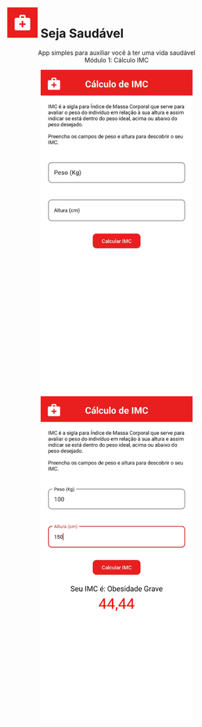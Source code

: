 # <img src ="https://github.com/harrissondutra/APP_SejaSaudavel/blob/master/app/src/main/ic_launcher-playstore.png?raw=true" width="70" height= "70"> **Seja Saudável**

<p style="text-align:center">
App simples para auxiliar você à ter uma vida saudável<br />
Módulo 1: Cálculo IMC
</p>


<p style="text-align:center">
<img src = "https://github.com/harrissondutra/APP_SejaSaudavel/blob/master/app/src/main/res/drawable/tela_saude1.jpg?raw=true" width="350" height= "750"> <img src="https://github.com/harrissondutra/APP_SejaSaudavel/blob/master/app/src/main/res/drawable/tela_saude2.jpg?raw=true" width="350" height= "750">
</p>
